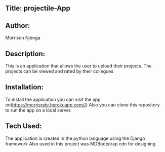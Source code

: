 ## Title: projectile-App

## Author:
Morrison Njenga

## Description:
This is an application that allows the user to upload their projects. The projects can be viewed and rated by their collegues

## Installation:
To install the application you can visit the app on(https://morrisrate.herokuapp.com//)
Also you can clone this repository to run the app on a local server.

## Tech Used:
The application is created in the python language using the Django framework
Also used in this project was MDBootstrap cdn for designing

